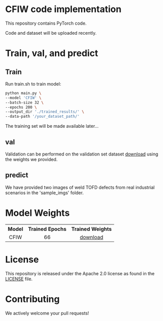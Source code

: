 # CFIW code implementation

This repository contains PyTorch code.

Code and dataset will be uploaded recently.

# Train, val, and predict

## Train
Run train.sh to train model:

```bash
python main.py \
--model 'CFIW' \
--batch-size 32 \
--epochs 200 \
--output_dir './trained_results/' \
--data-path '/your_dataset_path/'
```
The training set will be made available later...

## val
Validation can be performed on the validation set dataset [download](https://drive.google.com/file/d/1CppRDY2Rw9BSQHQ29GMHHDj9A6xRNjj0/view?usp=drive_link) using the weights we provided.

## predict
We have provided two images of weld TOFD defects from real industrial scenarios in the 'sample_imgs' folder.

# Model Weights
<table><tbody>
<!-- START TABLE -->
<!-- TABLE HEADER -->
<th valign="bottom">Model</th>
<th valign="bottom">Trained Epochs</th>
<th valign="bottom">Trained Weights</th>
<!-- TABLE BODY -->
<tr><td align="center">CFIW</td>
<td align="center">66</td>
<td align="center"><a href="https://drive.google.com/file/d/1HWqTLearxOiwJRirU_fGwILfu9anNiM2/view?usp=drive_link">download</a></td>
</tr>
</tbody></table>


# License
This repository is released under the Apache 2.0 license as found in the [LICENSE](LICENSE) file.

# Contributing
We actively welcome your pull requests! 

